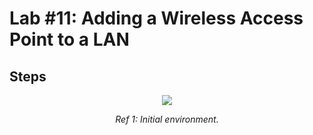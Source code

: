 # Lab #11: Adding a Wireless Access Point to a LAN
## Steps
<p align="center"><img src="https://i.imgur.com/7KRLsHU.png"></p>
<p align="center"><i>Ref 1: Initial environment.</i></p>
<br>


